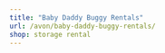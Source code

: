 ```yaml
---
title: "Baby Daddy Buggy Rentals"
url: /avon/baby-daddy-buggy-rentals/
shop: storage rental
---
```

